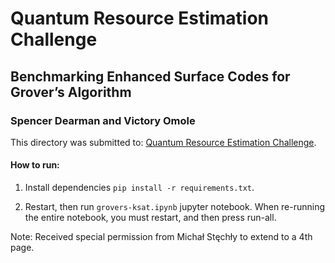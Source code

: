 # **Quantum Resource Estimation Challenge**

## Benchmarking Enhanced Surface Codes for Grover’s Algorithm
### **Spencer Dearman and Victory Omole**

This directory was submitted to: [Quantum Resource Estimation Challenge](https://sites.google.com/view/qce2024-qre-workshops/qre-challenge).

#### How to run:
1. Install dependencies `pip install -r requirements.txt`.

2. Restart, then run `grovers-ksat.ipynb` jupyter notebook. When re-running the entire notebook, you must restart, and then press run-all.

Note: Received special permission from Michał Stęchły to extend to a 4th page.